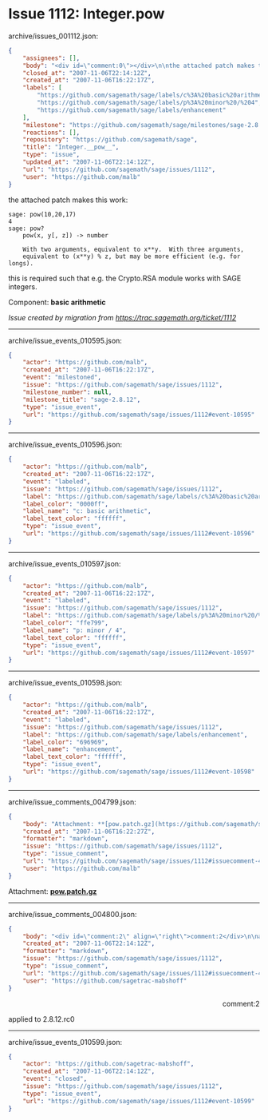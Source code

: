 # Issue 1112: Integer.__pow__

archive/issues_001112.json:
```json
{
    "assignees": [],
    "body": "<div id=\"comment:0\"></div>\n\nthe attached patch makes this work:\n\n```\nsage: pow(10,20,17)\n4\nsage: pow?\n    pow(x, y[, z]) -> number\n\n    With two arguments, equivalent to x**y.  With three arguments,\n    equivalent to (x**y) % z, but may be more efficient (e.g. for longs).\n```\n\nthis is required such that e.g. the Crypto.RSA module works with SAGE integers.\n\nComponent: **basic arithmetic**\n\n_Issue created by migration from https://trac.sagemath.org/ticket/1112_\n\n",
    "closed_at": "2007-11-06T22:14:12Z",
    "created_at": "2007-11-06T16:22:17Z",
    "labels": [
        "https://github.com/sagemath/sage/labels/c%3A%20basic%20arithmetic",
        "https://github.com/sagemath/sage/labels/p%3A%20minor%20/%204",
        "https://github.com/sagemath/sage/labels/enhancement"
    ],
    "milestone": "https://github.com/sagemath/sage/milestones/sage-2.8.12",
    "reactions": [],
    "repository": "https://github.com/sagemath/sage",
    "title": "Integer.__pow__",
    "type": "issue",
    "updated_at": "2007-11-06T22:14:12Z",
    "url": "https://github.com/sagemath/sage/issues/1112",
    "user": "https://github.com/malb"
}
```
<div id="comment:0"></div>

the attached patch makes this work:

```
sage: pow(10,20,17)
4
sage: pow?
    pow(x, y[, z]) -> number

    With two arguments, equivalent to x**y.  With three arguments,
    equivalent to (x**y) % z, but may be more efficient (e.g. for longs).
```

this is required such that e.g. the Crypto.RSA module works with SAGE integers.

Component: **basic arithmetic**

_Issue created by migration from https://trac.sagemath.org/ticket/1112_





---

archive/issue_events_010595.json:
```json
{
    "actor": "https://github.com/malb",
    "created_at": "2007-11-06T16:22:17Z",
    "event": "milestoned",
    "issue": "https://github.com/sagemath/sage/issues/1112",
    "milestone_number": null,
    "milestone_title": "sage-2.8.12",
    "type": "issue_event",
    "url": "https://github.com/sagemath/sage/issues/1112#event-10595"
}
```



---

archive/issue_events_010596.json:
```json
{
    "actor": "https://github.com/malb",
    "created_at": "2007-11-06T16:22:17Z",
    "event": "labeled",
    "issue": "https://github.com/sagemath/sage/issues/1112",
    "label": "https://github.com/sagemath/sage/labels/c%3A%20basic%20arithmetic",
    "label_color": "0000ff",
    "label_name": "c: basic arithmetic",
    "label_text_color": "ffffff",
    "type": "issue_event",
    "url": "https://github.com/sagemath/sage/issues/1112#event-10596"
}
```



---

archive/issue_events_010597.json:
```json
{
    "actor": "https://github.com/malb",
    "created_at": "2007-11-06T16:22:17Z",
    "event": "labeled",
    "issue": "https://github.com/sagemath/sage/issues/1112",
    "label": "https://github.com/sagemath/sage/labels/p%3A%20minor%20/%204",
    "label_color": "ffe799",
    "label_name": "p: minor / 4",
    "label_text_color": "ffffff",
    "type": "issue_event",
    "url": "https://github.com/sagemath/sage/issues/1112#event-10597"
}
```



---

archive/issue_events_010598.json:
```json
{
    "actor": "https://github.com/malb",
    "created_at": "2007-11-06T16:22:17Z",
    "event": "labeled",
    "issue": "https://github.com/sagemath/sage/issues/1112",
    "label": "https://github.com/sagemath/sage/labels/enhancement",
    "label_color": "696969",
    "label_name": "enhancement",
    "label_text_color": "ffffff",
    "type": "issue_event",
    "url": "https://github.com/sagemath/sage/issues/1112#event-10598"
}
```



---

archive/issue_comments_004799.json:
```json
{
    "body": "Attachment: **[pow.patch.gz](https://github.com/sagemath/sage/files/ticket1112/pow.patch.gz)**",
    "created_at": "2007-11-06T16:22:27Z",
    "formatter": "markdown",
    "issue": "https://github.com/sagemath/sage/issues/1112",
    "type": "issue_comment",
    "url": "https://github.com/sagemath/sage/issues/1112#issuecomment-4799",
    "user": "https://github.com/malb"
}
```

Attachment: **[pow.patch.gz](https://github.com/sagemath/sage/files/ticket1112/pow.patch.gz)**



---

archive/issue_comments_004800.json:
```json
{
    "body": "<div id=\"comment:2\" align=\"right\">comment:2</div>\n\napplied to 2.8.12.rc0",
    "created_at": "2007-11-06T22:14:12Z",
    "formatter": "markdown",
    "issue": "https://github.com/sagemath/sage/issues/1112",
    "type": "issue_comment",
    "url": "https://github.com/sagemath/sage/issues/1112#issuecomment-4800",
    "user": "https://github.com/sagetrac-mabshoff"
}
```

<div id="comment:2" align="right">comment:2</div>

applied to 2.8.12.rc0



---

archive/issue_events_010599.json:
```json
{
    "actor": "https://github.com/sagetrac-mabshoff",
    "created_at": "2007-11-06T22:14:12Z",
    "event": "closed",
    "issue": "https://github.com/sagemath/sage/issues/1112",
    "type": "issue_event",
    "url": "https://github.com/sagemath/sage/issues/1112#event-10599"
}
```
